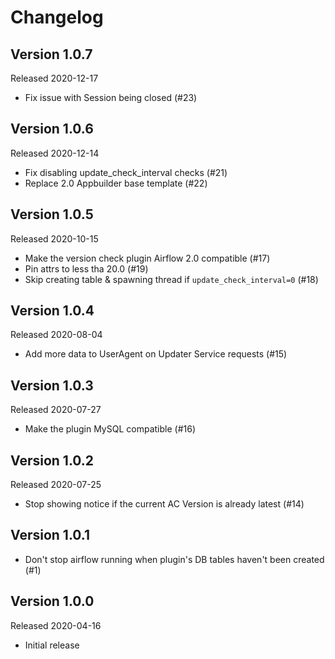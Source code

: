 # Changelog

## Version 1.0.7

Released 2020-12-17

- Fix issue with Session being closed (#23)

## Version 1.0.6

Released 2020-12-14

- Fix disabling update_check_interval checks (#21)
- Replace 2.0 Appbuilder base template (#22)

## Version 1.0.5

Released 2020-10-15

- Make the version check plugin Airflow 2.0 compatible (#17)
- Pin attrs to less tha 20.0 (#19) 
- Skip creating table & spawning thread if `update_check_interval=0` (#18)

## Version 1.0.4

Released 2020-08-04

- Add more data to UserAgent on Updater Service requests (#15)

## Version 1.0.3

Released 2020-07-27

- Make the plugin MySQL compatible (#16)

## Version 1.0.2

Released 2020-07-25

- Stop showing notice if the current AC Version is already latest (#14)

## Version 1.0.1

- Don't stop airflow running when plugin's DB tables haven't been created (#1)

## Version 1.0.0

Released 2020-04-16

- Initial release

